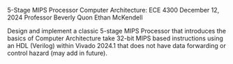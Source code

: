 5-Stage MIPS Processor
Computer Architecture: ECE 4300
December 12, 2024
Professor Beverly Quon
Ethan McKendell

Design and implement a classic 5-stage MIPS Processor that introduces the basics of Computer Architecture take 32-bit MIPS based instructions using an HDL (Verilog) within Vivado 2024.1 that does not have data forwarding or control hazard (may add in future).
